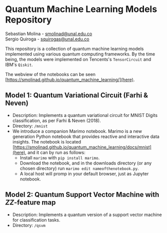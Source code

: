 # Quantum Machine Learning Models Repository

Sebastian Molina - [smolinad@unal.edu.co](mailto:smolinad@unal.edu.co)  
Sergio Quiroga - [squirogas@unal.edu.co](mailto:squirogasd@unal.edu.co)

This repository is a collection of quantum machine learning models implemented using various quantum computing frameworks. 
By the time being, the models were implemented on Tencents's `TensorCircuit` and IBM's `Qiskit`.

The webview of the notebooks can be seen [https://smolinad.github.io/quantum_machine_learning/](here).

## Model 1: Quantum Variational Circuit (Farhi & Neven)
- Description: Implements a quantum variational circuit for MNIST Digits classification, as per Farhi & Neven (2018).
- Directory: `/mnist`
- We introduce a companion Marimo notebook. Marimo is a new generation Python notebook that provides reactive and interactive data insights.
  The notebook is located [https://smolinad.github.io/quantum_machine_learning/docs/mnist](here), and it can by run as follows:
    + Install `marimo` with `pip install marimo`.
    + Download the notebook, and in the downloads directory (or any chosen directory) run `marimo edit nameofthenotebook.py`.
    + A local host will promp in your default browser, just as Jupyter notebook. 

## Model 2: Quantum Support Vector Machine with $ZZ$-feature map
- Description: Implements a quantum version of a support vector machine for classification tasks.
- Directory: `/qsvm`


